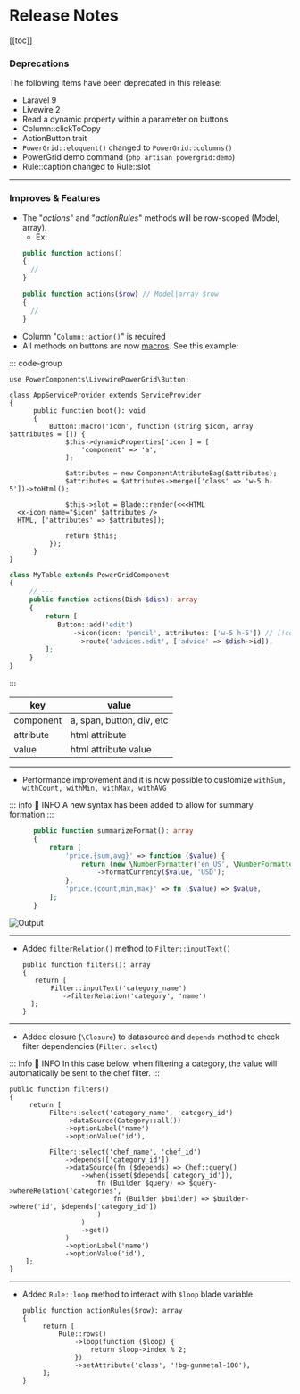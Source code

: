 # Release Notes

[[toc]]

### Deprecations

The following items have been deprecated in this release:

* Laravel 9
* Livewire 2
* Read a dynamic property within a parameter on buttons
* Column::clickToCopy
* ActionButton trait
* `PowerGrid::eloquent()` changed to `PowerGrid::columns()`
* PowerGrid demo command (`php artisan powergrid:demo`)
* Rule::caption changed to Rule::slot

---

### Improves & Features

* The "_actions_" and "_actionRules_" methods will be row-scoped (Model, array).
  * Ex:
  ```php
  public function actions()
  {
    // 
  }
  
  public function actions($row) // Model|array $row
  { 
    // 
  }
  ```
* Column "`Column::action()`" is required
* All methods on buttons are now [macros](https://laravel.com/api/10.x/Illuminate/Support/Traits/Macroable.html). See this example:

::: code-group

```php{7-20} [AppServiceProvider.php]
use PowerComponents\LivewirePowerGrid\Button;
  
class AppServiceProvider extends ServiceProvider
{
      public function boot(): void
      {
          Button::macro('icon', function (string $icon, array $attributes = []) {
              $this->dynamicProperties['icon'] = [
                  'component' => 'a',
              ];
  
              $attributes = new ComponentAttributeBag($attributes);
              $attributes = $attributes->merge(['class' => 'w-5 h-5'])->toHtml();
  
              $this->slot = Blade::render(<<<HTML
  <x-icon name="$icon" $attributes />
  HTML, ['attributes' => $attributes]);
  
              return $this;
          });
      }
}
```

```php [MyTable.php]
class MyTable extends PowerGridComponent
{
     // ---
     public function actions(Dish $dish): array
     {
         return [
            Button::add('edit')
                ->icon(icon: 'pencil', attributes: ['w-5 h-5']) // [!code focus]
                 ->route('advices.edit', ['advice' => $dish->id]),
         ];
     }
}
```

:::

| key       | value                     |
|-----------|---------------------------|
| component | a, span, button, div, etc |
| attribute | html attribute            |
| value     | html attribute value      |

--- 

* Performance improvement and it is now possible to customize `withSum, withCount, withMin, withMax, withAVG`

::: info 📝 INFO
 A new syntax has been added to allow for summary formation
:::

```php
      public function summarizeFormat(): array
      {
          return [
              'price.{sum,avg}' => function ($value) {
                  return (new \NumberFormatter('en_US', \NumberFormatter::CURRENCY))
                      ->formatCurrency($value, 'USD');
              },
              'price.{count,min,max}' => fn ($value) => $value,
          ];
      }
```

![Output](/_media/examples/summarize_format.png)

---
  
* Added `filterRelation()` method to `Filter::inputText()`
  ```php{5}
  public function filters(): array
  {
     return [
         Filter::inputText('category_name')
            ->filterRelation('category', 'name')
    ];
  }
  ```
  
---

* Added closure (`\Closure`) to datasource and `depends` method to check filter dependencies (`Filter::select`)

::: info 📝 INFO
In this case below, when filtering a category, the value will automatically be sent to the chef filter.
::: 

  ```php{10,11-18} 
  public function filters()
  {
       return [
            Filter::select('category_name', 'category_id')
                ->dataSource(Category::all())
                ->optionLabel('name')
                ->optionValue('id'),

            Filter::select('chef_name', 'chef_id')
                ->depends(['category_id'])
                ->dataSource(fn ($depends) => Chef::query()
                    ->when(isset($depends['category_id']),
                        fn (Builder $query) => $query->whereRelation('categories',
                            fn (Builder $builder) => $builder->where('id', $depends['category_id'])
                        )
                    )
                    ->get()
                )
                ->optionLabel('name')
                ->optionValue('id'),
      ];
  }
  ```
  
---

* Added `Rule::loop` method to interact with `$loop` blade variable
  ```php{5-7}
  public function actionRules($row): array
  {
       return [
           Rule::rows()
               ->loop(function ($loop) {
                   return $loop->index % 2;
               })
               ->setAttribute('class', '!bg-gunmetal-100'),
       ];
  }
  ```
